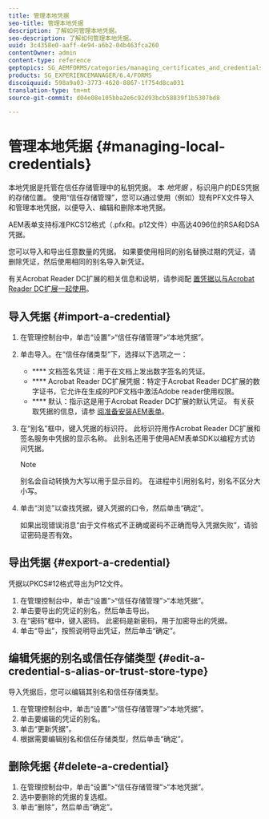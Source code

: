 ```yaml
---
title: 管理本地凭据
seo-title: 管理本地凭据
description: 了解如何管理本地凭据。
seo-description: 了解如何管理本地凭据。
uuid: 3c4358e0-aaff-4e94-a6b2-04b463fca260
contentOwner: admin
content-type: reference
geptopics: SG_AEMFORMS/categories/managing_certificates_and_credentials
products: SG_EXPERIENCEMANAGER/6.4/FORMS
discoiquuid: 598a9a03-3773-4620-8867-1f754d8ca031
translation-type: tm+mt
source-git-commit: d04e08e105bba2e6c92d93bcb58839f1b5307bd8

---
```



# 管理本地凭据 {#managing-local-credentials}

本地凭据是托管在信任存储管理中的私钥凭据。 本 *地凭据* ，标识用户的DES凭据的存储位置。 使用“信任存储管理”，您可以通过使用（例如）现有PFX文件导入和管理本地凭据，以便导入、编辑和删除本地凭据。

AEM表单支持标准PKCS12格式（.pfx和。p12文件）中高达4096位的RSA和DSA凭据。

您可以导入和导出任意数量的凭据。 如果要使用相同的别名替换过期的凭证，请删除凭证，然后使用相同的别名导入新凭证。

有关Acrobat Reader DC扩展的相关信息和说明，请参阅配 [置凭据以与Acrobat Reader DC扩展一起使用](/help/forms/using/admin-help/configuring-credentials-acrobat-reader-dc.md#configuring-credentials-for-use-with-acrobat-reader-dc-extensions)。

## 导入凭据 {#import-a-credential}

1. 在管理控制台中，单击“设置”>“信任存储管理”>“本地凭据”。
1. 单击导入。在“信任存储类型”下，选择以下选项之一：

   * **** 文档签名凭证：用于在文档上发出数字签名的凭证。
   * **** Acrobat Reader DC扩展凭据：特定于Acrobat Reader DC扩展的数字证书，它允许在生成的PDF文档中激活Adobe reader使用权限。
   * **** 默认：指示这是用于Acrobat Reader DC扩展的默认凭证。
   有关获取凭据的信息，请参 [阅准备安装AEM表单](https://www.adobe.com/go/learn_aemforms_prepareInstallsingle_63)。

1. 在“别名”框中，键入凭据的标识符。 此标识符用作Acrobat Reader DC扩展和签名服务中凭据的显示名称。 此别名还用于使用AEM表单SDK以编程方式访问凭据。

   >[!NOTE]
   >
   >别名会自动转换为大写以用于显示目的。 在进程中引用别名时，别名不区分大小写。

1. 单击“浏览”以查找凭据，键入凭据的口令，然后单击“确定”。

   如果出现错误消息“由于文件格式不正确或密码不正确而导入凭据失败”，请验证密码是否有效。

## 导出凭据 {#export-a-credential}

凭据以PKCS#12格式导出为P12文件。

1. 在管理控制台中，单击“设置”>“信任存储管理”>“本地凭据”。
1. 单击要导出的凭证的别名，然后单击导出。
1. 在“密码”框中，键入密码。 此密码是新密码，用于加密导出的凭据。
1. 单击“导出”，按照说明导出凭证，然后单击“确定”。

## 编辑凭据的别名或信任存储类型 {#edit-a-credential-s-alias-or-trust-store-type}

导入凭据后，您可以编辑其别名和信任存储类型。

1. 在管理控制台中，单击“设置”>“信任存储管理”>“本地凭据”。
1. 单击要编辑的凭证的别名。
1. 单击“更新凭据”。
1. 根据需要编辑别名和信任存储类型，然后单击“确定”。

## 删除凭据 {#delete-a-credential}

1. 在管理控制台中，单击“设置”>“信任存储管理”>“本地凭据”。
1. 选中要删除的凭据的复选框。
1. 单击“删除”，然后单击“确定”。

